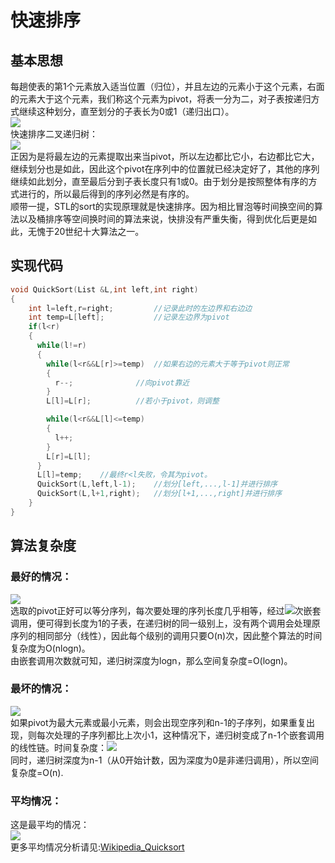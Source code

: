 # 快速排序
## 基本思想
每趟使表的第1个元素放入适当位置（归位），并且左边的元素小于这个元素，右面的元素大于这个元素，我们称这个元素为pivot，将表一分为二，对子表按递归方式继续这种划分，直至划分的子表长为0或1（递归出口）。<br>
![](https://img-blog.csdnimg.cn/20200604185349173.png)<br>
快速排序二叉递归树：<br>
![](https://img2018.cnblogs.com/blog/1475571/201908/1475571-20190815212307728-17746403.png)<br>
正因为是将最左边的元素提取出来当pivot，所以左边都比它小，右边都比它大，继续划分也是如此，因此这个pivot在序列中的位置就已经决定好了，其他的序列继续如此划分，直至最后分到子表长度只有1或0。由于划分是按照整体有序的方式进行的，所以最后得到的序列必然是有序的。<br>
顺带一提，STL的sort的实现原理就是快速排序。因为相比冒泡等时间换空间的算法以及桶排序等空间换时间的算法来说，快排没有严重失衡，得到优化后更是如此，无愧于20世纪十大算法之一。<br>
## 实现代码
```cpp
void QuickSort(List &L,int left,int right)
{
    int l=left,r=right;         //记录此时的左边界和右边边
    int temp=L[left];           //记录左边界为pivot
    if(l<r)
    {
      while(l!=r)
      {
        while(l<r&&L[r]>=temp)  //如果右边的元素大于等于pivot则正常
        {
          r--;              //向pivot靠近
        }
        L[l]=L[r];          //若小于pivot，则调整

        while(l<r&&L[l]<=temp)
        {
          l++;
        }
        L[r]=L[l];
      }
      L[l]=temp;    //最终r<l失败，令其为pivot。
      QuickSort(L,left,l-1);    //划分[left,...,l-1]并进行排序
      QuickSort(L,l+1,right);   //划分[l+1,...,right]并进行排序
    }
}
```
## 算法复杂度
### 最好的情况：
![](https://img2018.cnblogs.com/blog/1475571/201908/1475571-20190815212934570-941546711.png)<br>
选取的pivot正好可以等分序列，每次要处理的序列长度几乎相等，经过![](https://img-blog.csdnimg.cn/20200605131722759.gif)次嵌套调用，便可得到长度为1的子表，在递归树的同一级别上，没有两个调用会处理原序列的相同部分（线性），因此每个级别的调用只要O(n)次，因此整个算法的时间复杂度为O(nlogn)。<br>
由嵌套调用次数就可知，递归树深度为logn，那么空间复杂度=O(logn)。
### 最坏的情况：
![](https://img2018.cnblogs.com/blog/1475571/201908/1475571-20190815213005838-477843633.png)<br>
如果pivot为最大元素或最小元素，则会出现空序列和n-1的子序列，如果重复出现，则每次处理的子序列都比上次小1，这种情况下，递归树变成了n-1个嵌套调用的线性链。时间复杂度：![](https://img-blog.csdnimg.cn/20200605134159701.gif)<br>
同时，递归树深度为n-1（从0开始计数，因为深度为0是非递归调用），所以空间复杂度=O(n).<br>
### 平均情况：
这是最平均的情况：<br>
![](https://img-blog.csdnimg.cn/20200531151619133.gif)<br>
更多平均情况分析请见:[Wikipedia_Quicksort](https://en.wikipedia.org/wiki/Quicksort#cite_note-unbalanced-27)
